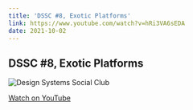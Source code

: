 ```yaml
---
title: 'DSSC #8, Exotic Platforms'
link: https://www.youtube.com/watch?v=hRi3VA6sEDA
date: 2021-10-02
---
```


## DSSC #8, Exotic Platforms

![Design Systems Social Club](https://i.ytimg.com/vi/hRi3VA6sEDA/maxresdefault.jpg)

[Watch on YouTube](https://www.youtube.com/watch?v=hRi3VA6sEDA)

